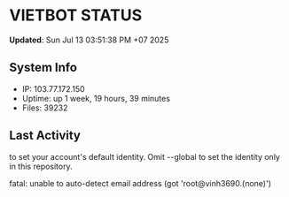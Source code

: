 # VIETBOT STATUS
**Updated**: Sun Jul 13 03:51:38 PM +07 2025

## System Info
- IP: 103.77.172.150
- Uptime: up 1 week, 19 hours, 39 minutes
- Files: 39232

## Last Activity

to set your account's default identity.
Omit --global to set the identity only in this repository.

fatal: unable to auto-detect email address (got 'root@vinh3690.(none)')

